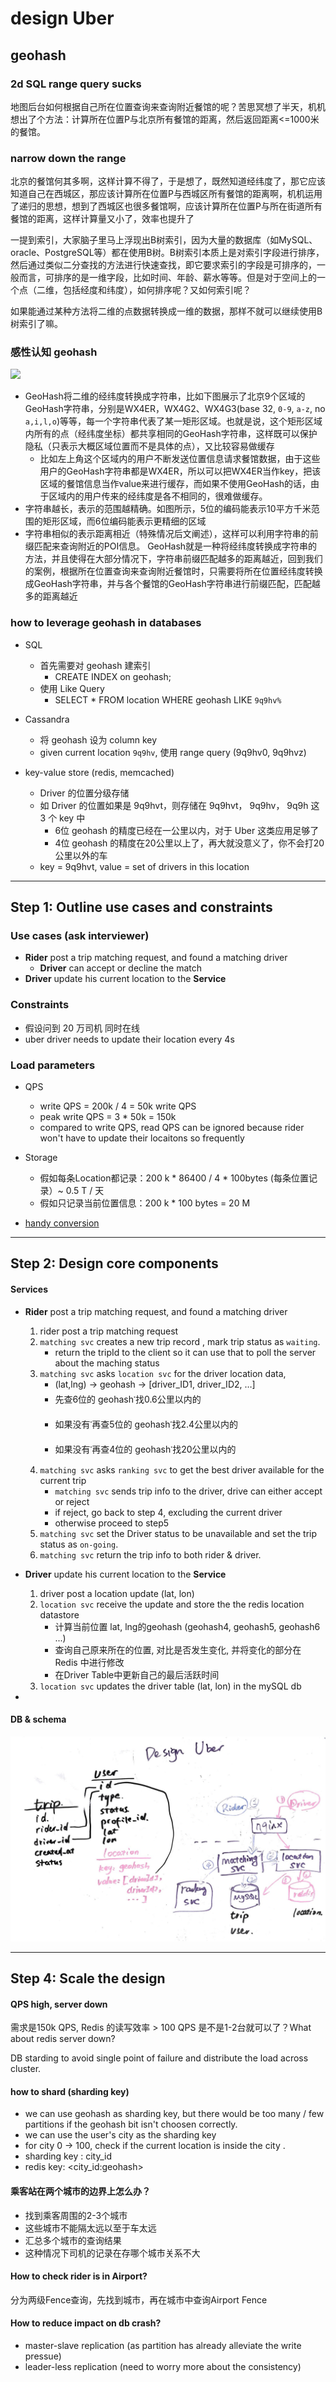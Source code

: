 # design Uber

## geohash

### 2d SQL range query sucks
地图后台如何根据自己所在位置查询来查询附近餐馆的呢？苦思冥想了半天，机机想出了个方法：计算所在位置P与北京所有餐馆的距离，然后返回距离<=1000米的餐馆。

### narrow down the range
北京的餐馆何其多啊，这样计算不得了，于是想了，既然知道经纬度了，那它应该知道自己在西城区，那应该计算所在位置P与西城区所有餐馆的距离啊，机机运用了递归的思想，想到了西城区也很多餐馆啊，应该计算所在位置P与所在街道所有餐馆的距离，这样计算量又小了，效率也提升了

一提到索引，大家脑子里马上浮现出B树索引，因为大量的数据库（如MySQL、oracle、PostgreSQL等）都在使用B树。B树索引本质上是对索引字段进行排序，然后通过类似二分查找的方法进行快速查找，即它要求索引的字段是可排序的，一般而言，可排序的是一维字段，比如时间、年龄、薪水等等。但是对于空间上的一个点（二维，包括经度和纬度），如何排序呢？又如何索引呢？

如果能通过某种方法将二维的点数据转换成一维的数据，那样不就可以继续使用B树索引了嘛。

### 感性认知 geohash

![](https://images0.cnblogs.com/blog/522490/201309/09185339-add66a56b3da417ab00370e354c74667.png)
* GeoHash将二维的经纬度转换成字符串，比如下图展示了北京9个区域的GeoHash字符串，分别是WX4ER，WX4G2、WX4G3(base 32, `0-9`, `a-z`, no `a,i,l,o`)等等，每一个字符串代表了某一矩形区域。也就是说，这个矩形区域内所有的点（经纬度坐标）都共享相同的GeoHash字符串，这样既可以保护隐私（只表示大概区域位置而不是具体的点），又比较容易做缓存
    * 比如左上角这个区域内的用户不断发送位置信息请求餐馆数据，由于这些用户的GeoHash字符串都是WX4ER，所以可以把WX4ER当作key，把该区域的餐馆信息当作value来进行缓存，而如果不使用GeoHash的话，由于区域内的用户传来的经纬度是各不相同的，很难做缓存。
* 字符串越长，表示的范围越精确。如图所示，5位的编码能表示10平方千米范围的矩形区域，而6位编码能表示更精细的区域
* 字符串相似的表示距离相近（特殊情况后文阐述），这样可以利用字符串的前缀匹配来查询附近的POI信息。
GeoHash就是一种将经纬度转换成字符串的方法，并且使得在大部分情况下，字符串前缀匹配越多的距离越近，回到我们的案例，根据所在位置查询来查询附近餐馆时，只需要将所在位置经纬度转换成GeoHash字符串，并与各个餐馆的GeoHash字符串进行前缀匹配，匹配越多的距离越近

### how to leverage geohash in databases
* SQL
    * 首先需要对 geohash 建索引
        * CREATE INDEX on geohash;
    * 使用 Like Query
        * SELECT * FROM location WHERE geohash LIKE `9q9hv%`

* Cassandra
    * 将 geohash 设为 column key
    * given current location `9q9hv`, 使用 range query (9q9hv0, 9q9hvz)

* key-value store (redis, memcached)
    * Driver 的位置分级存储
    * 如 Driver 的位置如果是 9q9hvt，则存储在 9q9hvt， 9q9hv， 9q9h 这 3 个 key 中
        * 6位 geohash 的精度已经在一公里以内，对于 Uber 这类应用足够了
        * 4位 geohash 的精度在20公里以上了，再大就没意义了，你不会打20公里以外的车
    * key = 9q9hvt, value = set of drivers in this location

----

## Step 1: Outline use cases and constraints

### Use cases (ask interviewer)
* **Rider** post a trip matching request, and found a matching driver
    * **Driver** can accept or decline the match
* **Driver** update his current location to the **Service**

### Constraints
* 假设问到 20 万司机 同时在线
* uber driver needs to update their location every 4s

### Load parameters
* QPS
    * write QPS = 200k / 4 = 50k write QPS
    * peak write QPS = 3 * 50k = 150k
    * compared to write QPS, read QPS can be ignored because rider won't have to update their locaitons so frequently
* Storage
    * 假如每条Location都记录：200 k * 86400 / 4 * 100bytes (每条位置记录）~ 0.5 T / 天
    * 假如只记录当前位置信息：200 k * 100 bytes = 20 M


* [handy conversion](back-of-env/#handy-conversion-guide)

---
## Step 2: Design core components

#### Services
* **Rider** post a trip matching request, and found a matching driver
    1. rider post a trip matching request
    2. `matching svc` creates a new trip record , mark trip status as `waiting`.
        * return the tripId to the client so it can use that to poll the server about the maching status
    3. `matching svc` asks `location svc` for the driver location data,
        * (lat,lng) → geohash → [driver_ID1, driver_ID2, …]
        * 先查6位的 geohash༌找0.6公里以内的
        * 如果没有༌再查5位的 geohash༌找2.4公里以内的
        * 如果没有༌再查4位的 geohash༌找20公里以内的
    4. `matching svc` asks `ranking svc` to get the best driver available for the current trip
        * `matching svc` sends trip info to the driver, drive can either accept or reject
        * if reject, go back to step 4, excluding the current driver
        * otherwise proceed to step5
    5. `matching svc` set the Driver status to be unavailable and set the trip status as `on-going`.
    6. `matching svc` return the trip info to both rider & driver.

* **Driver** update his current location to the **Service**
    1. driver post a location update (lat, lon)
    2. `location svc` receive the update and store the the redis location datastore
        * 计算当前位置 lat, lng的geohash (geohash4, geohash5, geohash6 ...)
        * 查询自己原来所在的位置, 对比是否发生变化, 并将变化的部分在 Redis 中进行修改
        * 在Driver Table中更新自己的最后活跃时间
    3. `location svc` updates the driver table (lat, lon) in the mySQL db


*

#### DB & schema

![](../images/5.jpeg)

---

## Step 4: Scale the design


#### QPS high, server down
需求是150k QPS, Redis 的读写效率 > 100 QPS 是不是1-2台就可以了？What about redis server down?

DB starding to avoid single point of failure and distribute the load across cluster.

#### how to shard (sharding key)
* we can use geohash as sharding key, but there would be too many / few partitions if the geohash bit isn't choosen correctly.
* we can use the user's city as the sharding key
* for city 0 -> 100, check if the current location is inside the city .
* sharding key : city_id
* redis key: <city_id:geohash>

#### 乘客站在两个城市的边界上怎么办？
* 找到乘客周围的2-3个城市
* 这些城市不能隔太远以至于车太远
* 汇总多个城市的查询结果
* 这种情况下司机的记录在存哪个城市关系不大

#### How to check rider is in Airport?
分为两级Fence查询，先找到城市，再在城市中查询Airport Fence

#### How to reduce impact on db crash?
- master-slave replication (as partition has already alleviate the write pressue)
- leader-less replication (need to worry more about the consistency)
